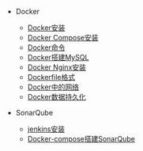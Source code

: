 + Docker
  - [Docker安装](docker/docker安装.md)
  - [Docker Compose安装](docker/docker-compose的安装.md)
  - [Docker命令](docker/docker命令.md)
  - [Docker搭建MySQL](docker/docker搭建MySQL.md)
  - [Docker Nginx安装](docker/docker_nginx安装.md)
  - [Dockerfile格式](docker/dockerfile格式.md)
  - [Docker中的网络](docker/docker中的网络.md)
  - [Docker数据持久化](docker/docker数据持久化.md)

+ SonarQube
  - [jenkins安装](soft/jenkins安装.md)
  - [Docker-compose搭建SonarQube](docker/docker-compose搭建SonarQube.md)

  
